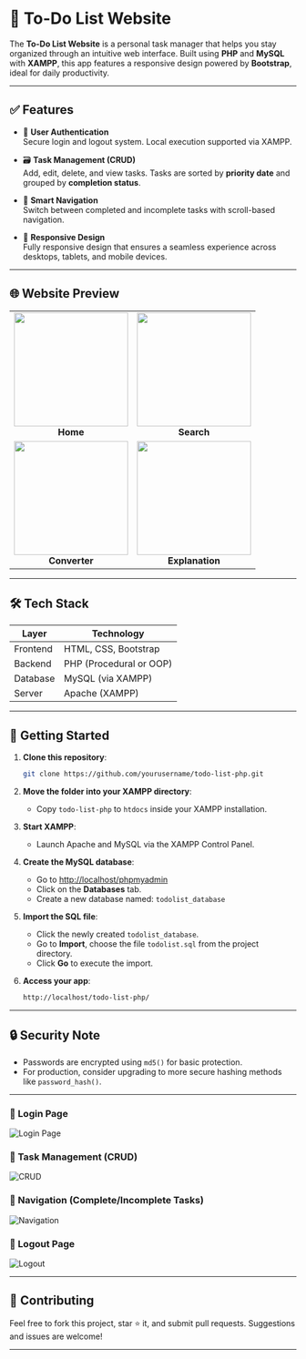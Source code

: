 # 📝 To-Do List Website

The **To-Do List Website** is a personal task manager that helps you stay organized through an intuitive web interface. Built using **PHP** and **MySQL** with **XAMPP**, this app features a responsive design powered by **Bootstrap**, ideal for daily productivity.

---

## ✅ Features

- 🔐 **User Authentication**  
  Secure login and logout system. Local execution supported via XAMPP.

- 🗃️ **Task Management (CRUD)**  
  Add, edit, delete, and view tasks. Tasks are sorted by **priority date** and grouped by **completion status**.

- 🧭 **Smart Navigation**  
  Switch between completed and incomplete tasks with scroll-based navigation.

- 📱 **Responsive Design**  
  Fully responsive design that ensures a seamless experience across desktops, tablets, and mobile devices.

---

## 🌐 Website Preview

<table>
  <tr>
    <td align="center">
      <img src="https://github.com/user-attachments/assets/a6d7a5de-d325-4d83-b883-d95149ef00a1" width="200px"/><br>
      <strong>Home</strong>
    </td>
    <td align="center">
      <img src="https://github.com/user-attachments/assets/667f5dc0-0103-48e4-bcb3-6f4098934e29" width="200px"/><br>
      <strong>Search</strong>
    </td>
  </tr>
  <tr>
    <td align="center">
      <img src="https://github.com/user-attachments/assets/f39c4dd7-44bb-453d-b0b0-71f625f04f9c" width="200px"/><br>
      <strong>Converter</strong>
    </td>
    <td align="center">
      <img src="https://github.com/user-attachments/assets/ec5c67e4-4ffd-499b-a5c8-54f77a931140" width="200px"/><br>
      <strong>Explanation</strong>
    </td>
  </tr>
</table>

---

## 🛠 Tech Stack

| Layer      | Technology        |
|------------|-------------------|
| Frontend   | HTML, CSS, Bootstrap |
| Backend    | PHP (Procedural or OOP) |
| Database   | MySQL (via XAMPP) |
| Server     | Apache (XAMPP)    |

---

## 🚀 Getting Started

1. **Clone this repository**:
   ```bash
   git clone https://github.com/yourusername/todo-list-php.git
   ```

2. **Move the folder into your XAMPP directory**:
   - Copy `todo-list-php` to `htdocs` inside your XAMPP installation.

3. **Start XAMPP**:
   - Launch Apache and MySQL via the XAMPP Control Panel.

4. **Create the MySQL database**:
   - Go to [http://localhost/phpmyadmin](http://localhost/phpmyadmin)
   - Click on the **Databases** tab.
   - Create a new database named: `todolist_database`

5. **Import the SQL file**:
   - Click the newly created `todolist_database`.
   - Go to **Import**, choose the file `todolist.sql` from the project directory.
   - Click **Go** to execute the import.

6. **Access your app**:
   ```bash
   http://localhost/todo-list-php/
   ```

---

## 🔒 Security Note

- Passwords are encrypted using `md5()` for basic protection.
- For production, consider upgrading to more secure hashing methods like `password_hash()`.

---

### 🔑 Login Page  
![Login Page](https://github.com/user-attachments/assets/a2c420d9-85da-406c-8a49-3664a691c1d1)

### 📝 Task Management (CRUD)  
![CRUD](https://github.com/user-attachments/assets/dd285baf-fd69-471d-8d48-3293c92df720)

### 🧭 Navigation (Complete/Incomplete Tasks)  
![Navigation](https://github.com/user-attachments/assets/5da94c03-7003-43f4-a4b7-63d6732a90ff)

### 🚪 Logout Page  
![Logout](https://github.com/user-attachments/assets/df9b15fb-5e12-46c2-adee-bd5b178ece49)

---

## 🤝 Contributing

Feel free to fork this project, star ⭐ it, and submit pull requests. Suggestions and issues are welcome!

---
